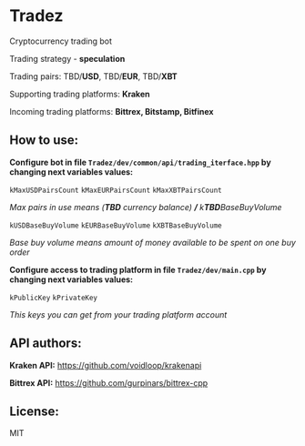 # Tradez
Cryptocurrency trading bot

Trading strategy - **speculation**

Trading pairs: TBD/**USD**, TBD/**EUR**, TBD/**XBT**

Supporting trading platforms: **Kraken**

Incoming trading platforms: **Bittrex, Bitstamp, Bitfinex**

## How to use:

**Configure bot in file `Tradez/dev/common/api/trading_iterface.hpp` by changing next variables values:**

`kMaxUSDPairsCount` `kMaxEURPairsCount` `kMaxXBTPairsCount`

_Max pairs in use means (**TBD** currency balance) **/** k**TBD**BaseBuyVolume_

`kUSDBaseBuyVolume` `kEURBaseBuyVolume` `kXBTBaseBuyVolume`

_Base buy volume means amount of money available to be spent on one buy order_

**Configure access to trading platform in file `Tradez/dev/main.cpp` by changing next variables values:**

`kPublicKey` `kPrivateKey`

_This keys you can get from your trading platform account_

## API authors:

**Kraken API:** https://github.com/voidloop/krakenapi

**Bittrex API:** https://github.com/gurpinars/bittrex-cpp

## License:

MIT
